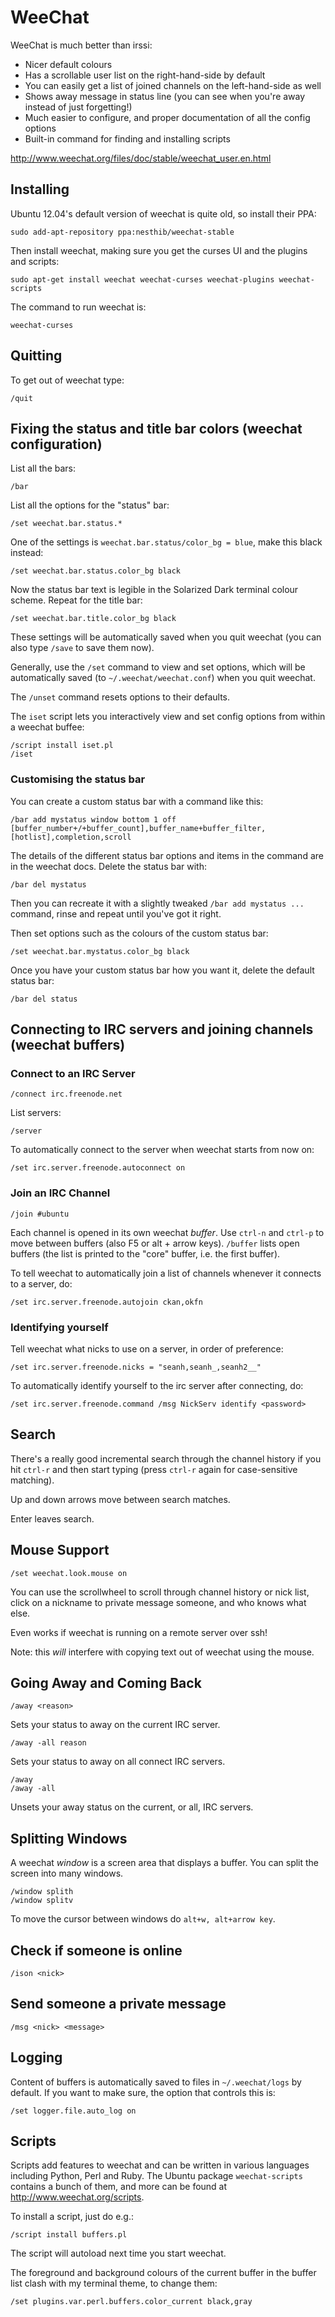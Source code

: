 WeeChat
=======

WeeChat is much better than irssi:

+ Nicer default colours 
+ Has a scrollable user list on the right-hand-side by default
+ You can easily get a list of joined channels on the left-hand-side as well
+ Shows away message in status line
  (you can see when you're away instead of just forgetting!)
+ Much easier to configure, and proper documentation of all the config options
+ Built-in command for finding and installing scripts


<http://www.weechat.org/files/doc/stable/weechat_user.en.html>


Installing
----------

Ubuntu 12.04's default version of weechat is quite old, so install their PPA:

    sudo add-apt-repository ppa:nesthib/weechat-stable

Then install weechat, making sure you get the curses UI and the plugins and
scripts:

    sudo apt-get install weechat weechat-curses weechat-plugins weechat-scripts

The command to run weechat is:

    weechat-curses


Quitting
--------

To get out of weechat type:

    /quit


Fixing the status and title bar colors (weechat configuration)
--------------------------------------------------------------

List all the bars:

    /bar

List all the options for the "status" bar:

    /set weechat.bar.status.*

One of the settings is `weechat.bar.status/color_bg = blue`, make this black
instead:

    /set weechat.bar.status.color_bg black

Now the status bar text is legible in the Solarized Dark terminal colour
scheme. Repeat for the title bar:

    /set weechat.bar.title.color_bg black

These settings will be automatically saved when you quit weechat (you can also
type `/save` to save them now).

Generally, use the `/set` command to view and set options, which will be
automatically saved (to `~/.weechat/weechat.conf`) when you quit weechat.

The `/unset` command resets options to their defaults.

The `iset` script lets you interactively view and set config options from
within a weechat buffee:

    /script install iset.pl
    /iset


### Customising the status bar

You can create a custom status bar with a command like this:

    /bar add mystatus window bottom 1 off [buffer_number+/+buffer_count],buffer_name+buffer_filter,[hotlist],completion,scroll

The details of the different status bar options and items in the command are in
the weechat docs. Delete the status bar with:

    /bar del mystatus

Then you can recreate it with a slightly tweaked `/bar add mystatus ...`
command, rinse and repeat until you've got it right.

Then set options such as the colours of the custom status bar:

    /set weechat.bar.mystatus.color_bg black

Once you have your custom status bar how you want it, delete the default status
bar:

    /bar del status


Connecting to IRC servers and joining channels (weechat buffers)
----------------------------------------------------------------

### Connect to an IRC Server

    /connect irc.freenode.net

List servers:

    /server

To automatically connect to the server when weechat starts from now on:

    /set irc.server.freenode.autoconnect on


### Join an IRC Channel

    /join #ubuntu

Each channel is opened in its own weechat _buffer_. Use `ctrl-n` and `ctrl-p`
to move between buffers (also F5 or alt + arrow keys). `/buffer` lists open
buffers (the list is printed to the "core" buffer, i.e. the first buffer).

To tell weechat to automatically join a list of channels whenever it connects
to a server, do:

    /set irc.server.freenode.autojoin ckan,okfn


### Identifying yourself

Tell weechat what nicks to use on a server, in order of preference:

    /set irc.server.freenode.nicks = "seanh,seanh_,seanh2__"

To automatically identify yourself to the irc server after connecting, do:

    /set irc.server.freenode.command /msg NickServ identify <password>


Search
------

There's a really good incremental search through the channel history if you hit
`ctrl-r` and then start typing (press `ctrl-r` again for case-sensitive
matching).

Up and down arrows move between search matches.

Enter leaves search.


Mouse Support
-------------

    /set weechat.look.mouse on

You can use the scrollwheel to scroll through channel history or nick list,
click on a nickname to private message someone, and who knows what else.

Even works if weechat is running on a remote server over ssh!

Note: this _will_ interfere with copying text out of weechat using the mouse.


Going Away and Coming Back
--------------------------

    /away <reason>

Sets your status to away on the current IRC server.

    /away -all reason

Sets your status to away on all connect IRC servers.

    /away
    /away -all

Unsets your away status on the current, or all, IRC servers.


Splitting Windows
-----------------

A weechat _window_ is a screen area that displays a buffer. You can split the
screen into many windows.

    /window splith
    /window splitv

To move the cursor between windows do `alt+w, alt+arrow key`.


Check if someone is online
--------------------------

    /ison <nick>


Send someone a private message
------------------------------

    /msg <nick> <message>


Logging
-------

Content of buffers is automatically saved to files in `~/.weechat/logs` by
default. If you want to make sure, the option that controls this is:

    /set logger.file.auto_log on


Scripts
-------

Scripts add features to weechat and can be written in various languages
including Python, Perl and Ruby. The Ubuntu package `weechat-scripts` contains
a bunch of them, and more can be found at <http://www.weechat.org/scripts>.

To install a script, just do e.g.:

    /script install buffers.pl

The script will autoload next time you start weechat.

The foreground and background colours of the current buffer in the buffer list
clash with my terminal theme, to change them:

    /set plugins.var.perl.buffers.color_current black,gray

